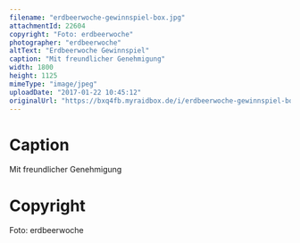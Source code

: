 ```yaml
---
filename: "erdbeerwoche-gewinnspiel-box.jpg"
attachmentId: 22604
copyright: "Foto: erdbeerwoche"
photographer: "erdbeerwoche"
altText: "Erdbeerwoche Gewinnspiel"
caption: "Mit freundlicher Genehmigung"
width: 1800
height: 1125
mimeType: "image/jpeg"
uploadDate: "2017-01-22 10:45:12"
originalUrl: "https://bxq4fb.myraidbox.de/i/erdbeerwoche-gewinnspiel-box.jpg"
---
```


# Caption

Mit freundlicher Genehmigung

# Copyright

Foto: erdbeerwoche
